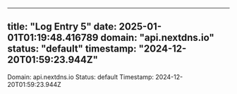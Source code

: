 
---
title: "Log Entry 5"
date: 2025-01-01T01:19:48.416789
domain: "api.nextdns.io"
status: "default"
timestamp: "2024-12-20T01:59:23.944Z"
---

Domain: api.nextdns.io
Status: default
Timestamp: 2024-12-20T01:59:23.944Z
